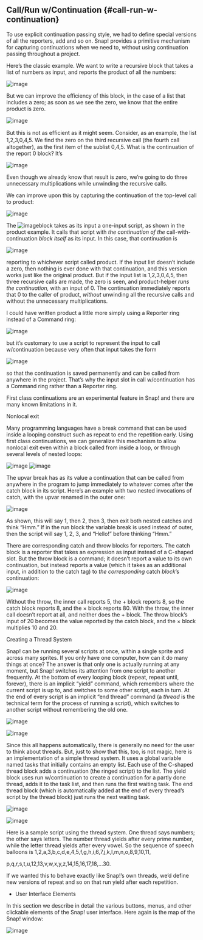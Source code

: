 ## Call/Run w/Continuation {#call-run-w-continuation}

To use explicit continuation passing style, we had to define special versions of all the reporters, add and so on. Snap! provides a primitive mechanism for capturing continuations when we need to, without using continuation passing throughout a project.

Here’s the classic example. We want to write a recursive block that takes a list of numbers as input, and reports the product of all the numbers:

![image](images/Image_202.png)

But we can improve the efficiency of this block, in the case of a list that includes a zero; as soon as we see the zero, we know that the entire product is zero.

![image](images/Image_203.png)

But this is not as efﬁcient as it might seem. Consider, as an example, the list 1,2,3,0,4,5\. We ﬁnd the zero on the third recursive call (the fourth call altogether), as the first item of the sublist 0,4,5\. What is the continuation of the report 0 block? It’s

![image](images/Image_204.png)

Even though we already know that result is zero, we’re going to do three unnecessary multiplications while unwinding the recursive calls.

We can improve upon this by capturing the continuation of the top-level call to product:

![image](images/Image_205.png)

The ![image](images/Image_206.png)block takes as its input a one-input script, as shown in the product example. It calls that script with _the continuation of the_ call-with-continuation _block itself_ as its input. In this case, that continuation is

![image](images/Image_207.png)

reporting to whichever script called product. If the input list doesn’t include a zero, then nothing is ever done with that continuation, and this version works just like the original product. But if the input list is 1,2,3,0,4,5, then three recursive calls are made, the zero is seen, and product-helper _runs the continuation,_ with an input of 0\. The continuation immediately reports that 0 to the caller of product, _without_ unwinding all the recursive calls and without the unnecessary multiplications.

I could have written product a little more simply using a Reporter ring instead of a Command ring:

![image](images/Image_208.png)

but it’s customary to use a script to represent the input to call w/continuation because very often that input takes the form

![image](images/Image_209.png)

so that the continuation is saved permanently and can be called from anywhere in the project. That’s why the input slot in call w/continuation has a Command ring rather than a Reporter ring.

First class continuations are an experimental feature in Snap! and there are many known limitations in it.

Nonlocal exit

Many programming languages have a break command that can be used inside a looping construct such as repeat to end the repetition early. Using first class continuations, we can generalize this mechanism to allow nonlocal exit even within a block called from inside a loop, or through several levels of nested loops:

![image](images/Image_210.png) ![image](images/Image_211.png)

The upvar break has as its value a continuation that can be called from anywhere in the program to jump immediately to whatever comes after the catch block in its script. Here’s an example with two nested invocations of catch, with the upvar renamed in the outer one:

![image](images/Image_212.png)

As shown, this will say 1, then 2, then 3, then exit both nested catches and think “Hmm.” If in the run block the variable break is used instead of outer, then the script will say 1, 2, 3, and “Hello!” before thinking “Hmm.”

There are corresponding catch and throw blocks for reporters. The catch block is a reporter that takes an expression as input instead of a C-shaped slot. But the throw block is a command; it doesn’t report a value to its own continuation, but instead reports a value (which it takes as an additional input, in addition to the catch tag) to _the corresponding_ catch _block_’s continuation:

![image](images/Image_213.png)

Without the throw, the inner call reports 5, the + block reports 8, so the catch block reports 8, and the × block reports 80\. With the throw, the inner call doesn’t report at all, and neither does the + block. The throw block’s input of 20 becomes the value reported by the catch block, and the × block multiplies 10 and 20.

Creating a Thread System

Snap! can be running several scripts at once, within a single sprite and across many sprites. If you only have one computer, how can it do many things at once? The answer is that only one is actually running at any moment, but Snap! switches its attention from one script to another frequently. At the bottom of every looping block (repeat, repeat until, forever), there is an implicit “yield” command, which remembers where the current script is up to, and switches to some other script, each in turn. At the end of every script is an implicit “end thread” command (a _thread_ is the technical term for the process of running a script), which switches to another script without remembering the old one.

![image](images/Image_214.png)

![image](images/Image_215.png)

Since this all happens automatically, there is generally no need for the user to think about threads. But, just to show that this, too, is not magic, here is an implementation of a simple thread system. It uses a global variable named tasks that initially contains an empty list. Each use of the C-shaped thread block adds a continuation (the ringed script) to the list. The yield block uses run w/continuation to create a continuation for a partly done thread, adds it to the task list, and then runs the first waiting task. The end thread block (which is automatically added at the end of every thread’s script by the thread block) just runs the next waiting task.

![image](images/Image_216.png)

![image](images/Image_217.png)

Here is a sample script using the thread system. One thread says numbers; the other says letters. The number thread yields after every prime number, while the letter thread yields after every vowel. So the sequence of speech balloons is 1,2,a,3,b,c,d,e,4,5,f,g,h,i,6,7,j,k,l,m,n,o,8,9,10,11,

p,q,r,s,t,u,12,13,v,w,x,y,z,14,15,16,17,18,…30.

If we wanted this to behave exactly like Snap!’s own threads, we’d define new versions of repeat and so on that run yield after each repetition.

*   User Interface Elements

In this section we describe in detail the various buttons, menus, and other clickable elements of the Snap! user interface. Here again is the map of the Snap! window:

![image](images/Image_218.jpg)